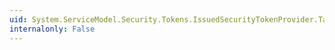 ```yaml
---
uid: System.ServiceModel.Security.Tokens.IssuedSecurityTokenProvider.TargetAddress
internalonly: False
---
```


